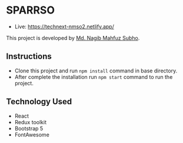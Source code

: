 # SPARRSO

- Live: https://technext-nmso2.netlify.app/

This project is developed by [Md. Nagib Mahfuz Subho](https://nagibmahfuzsubho.netlify.app/).

## Instructions

- Clone this project and run `npm install` command in base directory.
- After complete the installation run `npm start` command to run the project.

## Technology Used

- React
- Redux toolkit
- Bootstrap 5
- FontAwesome
